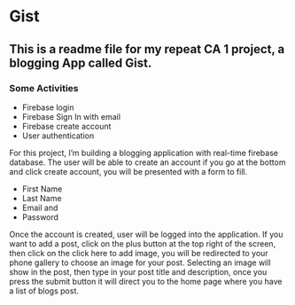 # Gist
## This is a readme file for my repeat CA 1 project, a blogging App called Gist.
### Some Activities
* Firebase login
* Firebase Sign In with email
* Firebase create account
* User authentication
<p>For this project, I’m building a blogging application with real-time firebase database.
The user will be able to create an account if you go at the bottom and click create account, you will be presented with a form to fill.</p>

* First Name
* Last Name
* Email and
* Password  
<p>Once the account is created, user will be logged into the application. If you want to add a post, click on the plus button at the top right of the screen, then click on the click here to add image, you will be redirected to your phone gallery to choose an image for your post. Selecting an image will show in the post, then type in your post title and description, once you press the submit button it will direct you to the home page where you have a list of blogs post.
</p>
